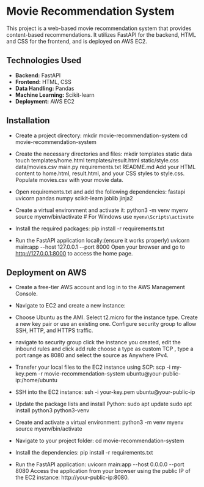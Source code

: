 # Movie Recommendation System

This project is a web-based movie recommendation system that provides content-based recommendations. It utilizes FastAPI for the backend, HTML and CSS for the frontend, and is deployed on AWS EC2.

## Technologies Used

- **Backend:** FastAPI
- **Frontend:** HTML, CSS
- **Data Handling:** Pandas
- **Machine Learning:** Scikit-learn
- **Deployment:** AWS EC2

## Installation

- Create a project directory:
   mkdir movie-recommendation-system
   cd movie-recommendation-system
   
- Create the necessary directories and files:
   mkdir templates static data
   touch templates/home.html templates/result.html static/style.css data/movies.csv main.py requirements.txt README.md
   Add your HTML content to home.html, result.html, and your CSS styles to style.css. Populate movies.csv with your movie data.

- Open requirements.txt and add the following dependencies:
   fastapi
   uvicorn
   pandas
   numpy
   scikit-learn
   joblib
   jinja2

- Create a virtual environment and activate it:
   python3 -m venv myenv
   source myenv/bin/activate  # For Windows use `myenv\Scripts\activate`
   
- Install the required packages:
   pip install -r requirements.txt
   
-  Run the FastAPI application locally:(ensure it works properly)
   uvicorn main:app --host 127.0.0.1 --port 8000
   Open your browser and go to http://127.0.0.1:8000 to access the home page.

## Deployment on AWS
- Create a free-tier AWS account and log in to the AWS Management Console.

- Navigate to EC2 and create a new instance:

- Choose Ubuntu as the AMI.
   Select t2.micro for the instance type.
   Create a new key pair or use an existing one.
   Configure security group to allow SSH, HTTP, and HTTPS traffic.

- navigate to security group 
   click the instance you created, edit the inbound rules and click add rule choose a type as custom TCP , type a port range as 8080 and select the source as Anywhere IPv4.
  
- Transfer your local files to the EC2 instance using SCP:
   scp -i my-key.pem -r movie-recommendation-system ubuntu@your-public-ip:/home/ubuntu

- SSH into the EC2 instance:
   ssh -i your-key.pem ubuntu@your-public-ip
 
- Update the package lists and install Python:
   sudo apt update
   sudo apt install python3 python3-venv

- Create and activate a virtual environment:
   python3 -m venv myenv
   source myenv/bin/activate

- Navigate to your project folder:
   cd movie-recommendation-system

- Install the dependencies:
   pip install -r requirements.txt


- Run the FastAPI application:
   uvicorn main:app --host 0.0.0.0 --port 8080
   Access the application from your browser using the public IP of the EC2 instance: http://your-public-ip:8080.

